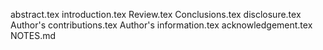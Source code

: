 abstract.tex
introduction.tex
Review.tex
Conclusions.tex
disclosure.tex
Author's contributions.tex
Author's information.tex
acknowledgement.tex
NOTES.md